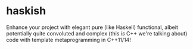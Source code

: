 # haskish
Enhance your project with elegant pure (like Haskell) functional, albeit potentially quite convoluted and complex (this *is* C++ we're talking about) code with template metaprogramming in C++11/14! 
